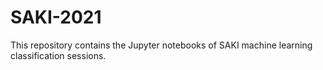 # SAKI-2021

This repository contains the Jupyter notebooks of SAKI machine learning classification sessions.
